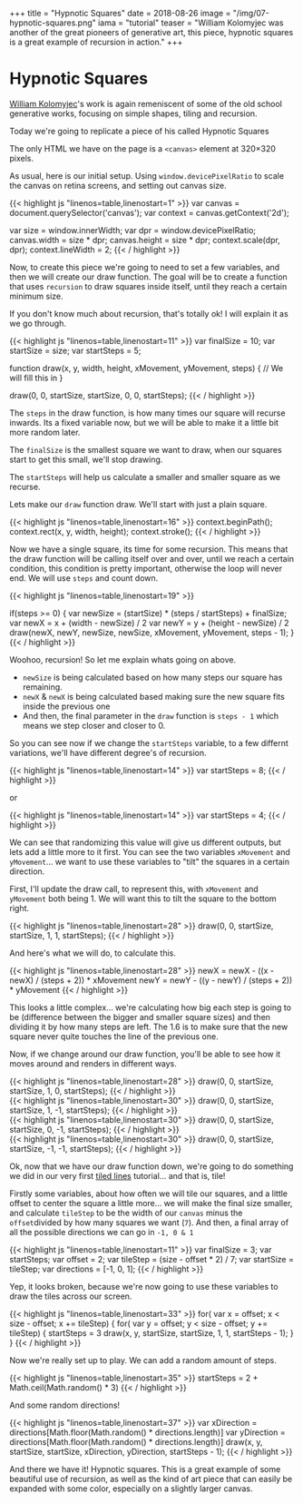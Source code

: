 +++
title = "Hypnotic Squares"
date = 2018-08-26
image = "/img/07-hypnotic-squares.png"
iama = "tutorial"
teaser = "William Kolomyjec was another of the great pioneers of generative art, this piece, hypnotic squares is a great example of recursion in action."
+++

# Hypnotic Squares

[William Kolomyjec](http://dada.compart-bremen.de/item/agent/644)'s work is again remeniscent of some of the old school generative works, focusing on simple shapes, tiling and recursion.

Today we're going to replicate a piece of his called Hypnotic Squares

The only HTML we have on the page is a `<canvas>` element at 320&times;320 pixels.

As usual, here is our initial setup. Using `window.devicePixelRatio` to scale the canvas on retina screens, and setting out canvas size.

<div class="tmd-trigger" data-from="0">
{{< highlight js "linenos=table,linenostart=1" >}}
var canvas = document.querySelector('canvas');
var context = canvas.getContext('2d');

var size = window.innerWidth;
var dpr = window.devicePixelRatio;
canvas.width = size * dpr;
canvas.height = size * dpr;
context.scale(dpr, dpr);
context.lineWidth = 2;
{{< / highlight >}}
</div>

Now, to create this piece we're going to need to set a few variables, and then we will create our draw function. The goal will be to create a function that uses `recursion` to draw squares inside itself, until they reach a certain minimum size.

If you don't know much about recursion, that's totally ok! I will explain it as we go through.

<div class="tmd-trigger" data-from="11">
{{< highlight js "linenos=table,linenostart=11" >}}
var finalSize = 10;
var startSize = size;
var startSteps = 5;

function draw(x, y, width, height, xMovement, yMovement, steps) {
  // We will fill this in
}

draw(0, 0, startSize, startSize, 0, 0, startSteps);
{{< / highlight >}}
</div>

The `steps` in the draw function, is how many times our square will recurse inwards. Its a fixed variable now, but we will be able to make it a little bit more random later.

The `finalSize` is the smallest square we want to draw, when our squares start to get this small, we'll stop drawing.

The `startSteps` will help us calculate a smaller and smaller square as we recurse.

Lets make our `draw` function draw. We'll start with just a plain square.

<div class="tmd-trigger" data-from="16" data-to="17" data-indent="1">
{{< highlight js "linenos=table,linenostart=16" >}}
context.beginPath();
context.rect(x, y, width, height);
context.stroke();
{{< / highlight >}}
</div>

Now we have a single square, its time for some recursion. This means that the draw function will be calling itself over and over, until we reach a certain condition, this condition is pretty important, otherwise the loop will never end. We will use `steps` and count down.

<div class="tmd-trigger" data-from="19" data-to="19" data-indent="1">
{{< highlight js "linenos=table,linenostart=19" >}}
  
if(steps >= 0) {
  var newSize = (startSize) * (steps / startSteps) + finalSize;
  var newX = x + (width - newSize) / 2
  var newY = y + (height - newSize) / 2
  draw(newX, newY, newSize, newSize, xMovement, yMovement, steps - 1);
}
{{< / highlight >}}
</div>

Woohoo, recursion! So let me explain whats going on above.

- `newSize` is being calculated based on how many steps our square has remaining.
- `newX` & `newX` is being calculated based making sure the new square fits inside the previous one
- And then, the final parameter in the `draw` function is `steps - 1` which means we step closer and closer to 0.

So you can see now if we change the `startSteps` variable, to a few differnt variations, we'll have different degree's of recursion.

<div class="tmd-trigger" data-from="13" data-to="14">
{{< highlight js "linenos=table,linenostart=14" >}}
var startSteps = 8;
{{< / highlight >}}
</div>

or

<div class="tmd-trigger" data-from="13" data-to="14">
{{< highlight js "linenos=table,linenostart=14" >}}
var startSteps = 4;
{{< / highlight >}}
</div>

We can see that randomizing this value will give us different outputs, but lets add a little more to it first. You can see the two variables `xMovement` and `yMovement`... we want to use these variables to "tilt" the squares in a certain direction.

First, I'll update the draw call, to represent this, with `xMovement` and `yMovement` both being 1. We will want this to tilt the square to the bottom right.

<div class="tmd-trigger" data-from="28" data-to="29">
{{< highlight js "linenos=table,linenostart=28" >}}
draw(0, 0, startSize, startSize, 1, 1, startSteps);
{{< / highlight >}}
</div>

And here's what we will do, to calculate this.

<div class="tmd-trigger" data-from="24" data-to="24" data-indent="2">
{{< highlight js "linenos=table,linenostart=28" >}}
newX = newX - ((x - newX) / (steps + 2)) * xMovement
newY = newY - ((y - newY) / (steps + 2)) * yMovement
{{< / highlight >}}
</div>

This looks a little complex... we're calculating how big each step is going to be (difference between the bigger and smaller square sizes) and then dividing it by how many steps are left. The 1.6 is to make sure that the new square never quite touches the line of the previous one.

Now, if we change around our draw function, you'll be able to see how it moves around and renders in different ways.

<div class="tmd-trigger" data-from="30" data-to="31">
{{< highlight js "linenos=table,linenostart=28" >}}
draw(0, 0, startSize, startSize, 1, 0, startSteps);
{{< / highlight >}}
</div>

<div class="tmd-trigger" data-from="30" data-to="31">
{{< highlight js "linenos=table,linenostart=30" >}}
draw(0, 0, startSize, startSize, 1, -1, startSteps);
{{< / highlight >}}
</div>

<div class="tmd-trigger" data-from="30" data-to="31">
{{< highlight js "linenos=table,linenostart=30" >}}
draw(0, 0, startSize, startSize, 0, -1, startSteps);
{{< / highlight >}}
</div>

<div class="tmd-trigger" data-from="30" data-to="31">
{{< highlight js "linenos=table,linenostart=30" >}}
draw(0, 0, startSize, startSize, -1, -1, startSteps);
{{< / highlight >}}
</div>

Ok, now that we have our draw function down, we're going to do something we did in our very first [tiled lines](/tutorials/tiled-lines) tutorial... and that is, tile!

Firstly some variables, about how often we will tile our squares, and a little offset to center the square a little more... we will make the final size smaller, and calculate `tileStep` to be the width of our `canvas` minus the `offset`divided by how many squares we want (`7`). And then, a final array of all the possible directions we can go in `-1, 0 & 1`

<div class="tmd-trigger" data-from="11" data-to="14">
{{< highlight js "linenos=table,linenostart=11" >}}
var finalSize = 3;
var startSteps;
var offset = 2;
var tileStep = (size - offset * 2) / 7;
var startSize = tileStep;
var directions = [-1, 0, 1];
{{< / highlight >}}
</div>

Yep, it looks broken, because we're now going to use these variables to draw the tiles across our screen.

<div class="tmd-trigger" data-from="33" data-to="34">
{{< highlight js "linenos=table,linenostart=33" >}}
for( var x = offset; x < size - offset; x += tileStep) {
  for( var y = offset; y < size - offset; y += tileStep) {
    startSteps = 3
    draw(x, y, startSize, startSize, 1, 1, startSteps - 1);
  }
}
{{< / highlight >}}
</div>

Now we're really set up to play. We can add a random amount of steps.

<div class="tmd-trigger" data-from="35" data-to="36" data-indent="2">
{{< highlight js "linenos=table,linenostart=35" >}}
startSteps = 2 + Math.ceil(Math.random() * 3)
{{< / highlight >}}
</div>

And some random directions!

<div class="tmd-trigger" data-from="36" data-to="37" data-indent="2">
{{< highlight js "linenos=table,linenostart=37" >}}
var xDirection = directions[Math.floor(Math.random() * directions.length)]
var yDirection = directions[Math.floor(Math.random() * directions.length)]
draw(x, y, startSize, startSize, xDirection, yDirection, startSteps - 1);
{{< / highlight >}}
</div>

And there we have it! Hypnotic squares. This is a great example of some beautiful use of recursion, as well as the kind of art piece that can easily be expanded with some color, especially on a slightly larger canvas.